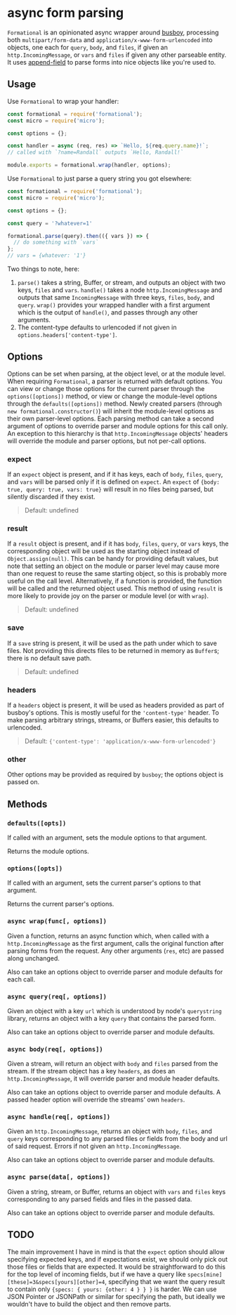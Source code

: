 # async form parsing

`Formational` is an opinionated async wrapper around [busboy](https://www.npmjs.com/package/busboy), processing both `multipart/form-data` and `application/x-www-form-urlencoded` into objects, one each for `query`, `body`, and `files`, if given an `http.IncomingMessage`, or `vars` and `files` if given any other parseable entity.  It uses [append-field](https://www.npmjs.com/package/append-field) to parse forms into nice objects like you're used to.

## Usage

Use `Formational` to wrap your handler:

```js
const formational = require('formational');
const micro = require('micro');

const options = {};

const handler = async (req, res) => `Hello, ${req.query.name}!`;
// called with `?name=Randall` outputs `Hello, Randall!`

module.exports = formational.wrap(handler, options);

```

Use `Formational` to just parse a query string you got elsewhere:


```js
const formational = require('formational');
const micro = require('micro');

const options = {};

const query = '?whatever=1'

formational.parse(query).then(({ vars }) => {
  // do something with `vars`
};
// vars = {whatever: '1'}

```

Two things to note, here:

1. `parse()` takes a string, Buffer, or stream, and outputs an object with two keys, `files` and `vars`.  `handle()` takes a node `http.IncomingMessage` and outputs that same `IncomingMessage` with three keys, `files`, `body`, and `query`. `wrap()` provides your wrapped handler with a first argument which is the output of `handle()`, and passes through any other arguments.
1. The content-type defaults to urlencoded if not given in `options.headers['content-type']`.

## Options

Options can be set when parsing, at the object level, or at the module level.  When requiring `Formational`, a parser is returned with default options.  You can view or change those options for the current parser through the `options([options])` method, or view or change the module-level options through the `defaults([options])` method.  Newly created parsers (through `new formational.constructor()`) will inherit the module-level options as their own parser-level options.  Each parsing method can take a second argument of options to override parser and module options for this call only.  An exception to this hierarchy is that `http.IncomingMessage` objects' headers will override the module and parser options, but not per-call options.

### expect

If an `expect` object is present, and if it has keys, each of `body`, `files`, `query`, and `vars` will be parsed only if it is defined on `expect`.  An `expect` of `{body: true, query: true, vars: true}` will result in no files being parsed, but silently discarded if they exist.

> Default: undefined

### result

If a `result` object is present, and if it has `body`, `files`, `query`, or `vars` keys, the corresponding object will be used as the starting object instead of `Object.assign(null)`.  This can be handy for providing default values, but note that setting an object on the module or parser level may cause more than one request to reuse the same starting object, so this is probably more useful on the call level.  Alternatively, if a function is provided, the function will be called and the returned object used.  This method of using `result` is more likely to provide joy on the parser or module level (or with `wrap`).

> Default: undefined

### save

If a `save` string is present, it will be used as the path under which to save files.  Not providing this directs files to be returned in memory as `Buffer`s; there is no default save path.

> Default: undefined

### headers

If a `headers` object is present, it will be used as headers provided as part of busboy's options.  This is mostly useful for the `'content-type'` header.  To make parsing arbitrary strings, streams, or Buffers easier, this defaults to urlencoded.

> Default: `{'content-type': 'application/x-www-form-urlencoded'}`

### other

Other options may be provided as required by `busboy`; the options object is passed on.

## Methods

### `defaults([opts])`

If called with an argument, sets the module options to that argument.

Returns the module options.

### `options([opts])`

If called with an argument, sets the current parser's options to that argument.

Returns the current parser's options.

### `async wrap(func[, options])`

Given a function, returns an async function which, when called with a `http.IncomingMessage` as the first argument, calls the original function after parsing forms from the request.  Any other arguments (`res`, etc) are passed along unchanged.

Also can take an options object to override parser and module defaults for each call.

### `async query(req[, options])`

Given an object with a key `url` which is understood by node's `querystring` library, returns an object with a key `query` that contains the parsed form.

Also can take an options object to override parser and module defaults.

### `async body(req[, options])`

Given a stream, will return an object with `body` and `files` parsed from the stream.  If the stream object has a key `headers`, as does an `http.IncomingMessage`, it will override parser and module header defaults.

Also can take an options object to override parser and module defaults.  A passed header option will override the streams' own `headers`.

### `async handle(req[, options])`

Given an `http.IncomingMessage`, returns an object with `body`, `files`, and `query` keys corresponding to any parsed files or fields from the body and url of said request.  Errors if not given an `http.IncomingMessage`.

Also can take an options object to override parser and module defaults.
### `async parse(data[, options])`

Given a string, stream, or Buffer, returns an object with `vars` and `files` keys corresponding to any parsed fields and files in the passed data.

Also can take an options object to override parser and module defaults.

## TODO

The main improvement I have in mind is that the `expect` option should allow specifying expected keys, and if expectations exist, we should only pick out those files or fields that are expected.  It would be straightforward to do this for the top level of incoming fields, but if we have a query like `specs[mine][these]=3&specs[yours][other]=4`, specifying that we want the query result to contain only `{specs: { yours: {other: 4 } } }` is harder.  We can use JSON Pointer or JSONPath or similar for specifying the path, but ideally we wouldn't have to build the object and then remove parts.

